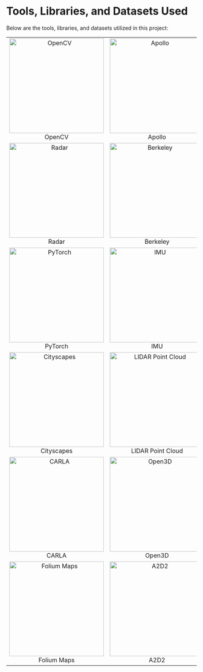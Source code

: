 # Tools, Libraries, and Datasets Used

Below are the tools, libraries, and datasets utilized in this project:

<table>
  <tr>
    <td align="center">
      <img src="https://upload.wikimedia.org/wikipedia/commons/3/32/OpenCV_Logo_with_text_svg_version.svg" width="250" height="250" alt="OpenCV"/>
      <br/>OpenCV
    </td>
    <td align="center">
      <img src="https://github.com/user-attachments/assets/b0bcdd04-21a3-43fc-8d1a-86d3184bafca" width="250" height="250" alt="Apollo"/>
      <br/>Apollo
    </td>
    <td align="center">
      <img src="https://upload.wikimedia.org/wikipedia/commons/2/2d/Tensorflow_logo.svg" width="250" height="250" alt="TensorFlow"/>
      <br/>TensorFlow
    </td>
  </tr>
  <tr>
    <td align="center">
      <img src="https://github.com/user-attachments/assets/9f83dddb-fe6f-4e62-9dd8-23e4c237c469" width="250" height="250" alt="Radar"/>
      <br/>Radar
    </td>
    <td align="center">
      <img src="https://github.com/user-attachments/assets/a38c7e9b-d750-4d9a-9e86-fc1868ac6835" width="250" height="250" alt="Berkeley"/>
      <br/>Berkeley
    </td>
    <td align="center">
      <img src="https://upload.wikimedia.org/wikipedia/commons/e/ed/Pandas_logo.svg" width="250" height="250" alt="Pandas"/>
      <br/>Pandas
    </td>
  </tr>
  <tr>
    <td align="center">
      <img src="https://upload.wikimedia.org/wikipedia/commons/9/96/Pytorch_logo.png" width="250" height="250" alt="PyTorch"/>
      <br/>PyTorch
    </td>
    <td align="center">
      <img src="https://example.com/imu_logo.png" width="250" height="250" alt="IMU"/>
      <br/>IMU
    </td>
    <td align="center">
      <img src="https://github.com/user-attachments/assets/9c06c2f3-8c61-4617-bc33-60f239921e73" width="250" height="250" alt="KITTI Dataset"/>
      <br/>KITTI Dataset
    </td>
  </tr>
  <tr>
    <td align="center">
      <img src="https://github.com/user-attachments/assets/fb697d57-c36e-4374-b35e-040a881caaea" width="250" height="250" alt="Cityscapes"/>
      <br/>Cityscapes
    </td>
    <td align="center">
      <img src="https://github.com/user-attachments/assets/7712280e-6fc6-41b9-b992-e5796adac583" width="250" height="250" alt="LIDAR Point Cloud"/>
      <br/>LIDAR Point Cloud
    </td>
    <td align="center">
      <img src="https://github.com/user-attachments/assets/02228502-1d1a-4d71-9e06-e723673a322d" width="250" height="250" alt="CommaAI"/>
      <br/>CommaAI
    </td>
  </tr>
  <tr>
    <td align="center">
      <img src="https://github.com/user-attachments/assets/fce31bb6-5ffb-4231-936c-af374aeb65d7" width="250" height="250" alt="CARLA"/>
      <br/>CARLA
    </td>
    <td align="center">
      <img src="https://raw.githubusercontent.com/isl-org/Open3D/main/docs/_static/open3d_logo_horizontal.png" width="250" height="250" alt="Open3D"/>
      <br/>Open3D
    </td>
    <td align="center">
      <img src="https://github.com/user-attachments/assets/c5674593-c472-46e1-822e-e96b0dbea1d9" width="250" height="250" alt="nuScenes"/>
      <br/>nuScenes
    </td>
  </tr>
  <tr>
    <td align="center">
      <img src="https://github.com/user-attachments/assets/3c8356ae-237e-41bf-8802-8766b1a8ee1c" width="250" height="250" alt="Folium Maps"/>
      <br/>Folium Maps
    </td>
    <td align="center">
      <img src="https://github.com/user-attachments/assets/5039dd35-daaa-496f-91a6-6ca11fed9d78" width="250" height="250" alt="A2D2"/>
      <br/>A2D2
    </td>
    <td align="center">
      <img src="https://example.com/another_logo.png" width="250" height="250" alt="Another"/>
      <br/>Another Tool
    </td>
  </tr>
</table>
